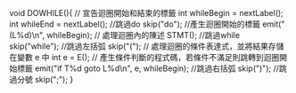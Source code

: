 void DOWHILE(){
  // 宣告迴圈開始和結束的標籤
  int whileBegin = nextLabel();
  int whileEnd = nextLabel();
  //跳過do
  skip("do");
  //產生迴圈開始的標籤
  emit("(L%d)\n", whileBegin);
  // 處理迴圈內的陳述
  STMT();
  //跳過while
  skip("while");
  //跳過左括弧
  skip("(");
  // 處理迴圈的條件表達式，並將結果存儲在變數 e 中
  int e = E();
  // 產生條件判斷的程式碼，若條件不滿足則跳轉到迴圈開始標籤
  emit("if T%d goto L%d\n", e, whileBegin);
  //跳過右括弧
  skip(")");
  //跳過分號
  skip(";");
}